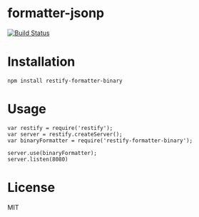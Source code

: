 formatter-jsonp
===============
[![Build Status](https://travis-ci.org/restify/formatter-binary.svg?branch=refactor/mochaopts)](https://travis-ci.org/restify/formatter-binary)

Installation
============

`npm install restify-formatter-binary`

Usage
=======

```
var restify = require('restify');
var server = restify.createServer();
var binaryFormatter = require('restify-formatter-binary');

server.use(binaryFormatter);
server.listen(8080)
```

License
=======

MIT
